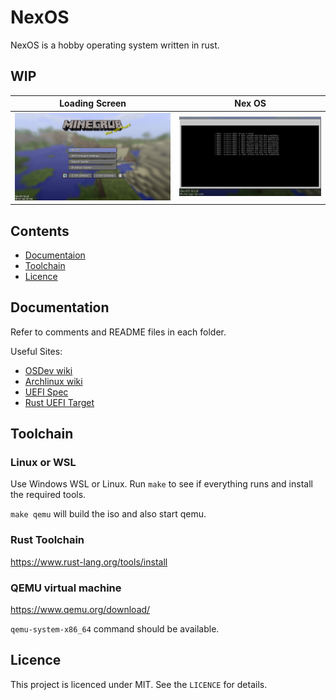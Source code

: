 # NexOS

NexOS is a hobby operating system written in rust.

## WIP

Loading Screen        | Nex OS
:--------------------:|:--------------------:
![Grub Loading screen](assets/menu.png) | ![NexOS](assets/os.png)

## Contents

* [Documentaion](#documentation)
* [Toolchain](#toolchain)
* [Licence](#licence)

## <a name="documentation"> Documentation </a>

Refer to comments and README files in each folder.

Useful Sites:

* [OSDev wiki]
* [Archlinux wiki]
* [UEFI Spec]
* [Rust UEFI Target]

[OSDev wiki]: http://wiki.osdev.org
[Archlinux wiki]: https://wiki.archlinux.org/
[UEFI Spec]: https://uefi.org/specifications
[Rust UEFI Target]: https://doc.rust-lang.org/rustc/platform-support/unknown-uefi.html

## <a name="toolchain"> Toolchain </a>

### Linux or WSL

Use Windows WSL or Linux. Run `make` to see if everything runs and install the required tools.

`make qemu` will build the iso and also start qemu.

### Rust Toolchain
https://www.rust-lang.org/tools/install

### <a name="vm"> QEMU virtual machine </a>

https://www.qemu.org/download/

`qemu-system-x86_64` command should be available.

## <a name="licence"> Licence </a>

This project is licenced under MIT. See the `LICENCE` for details.
